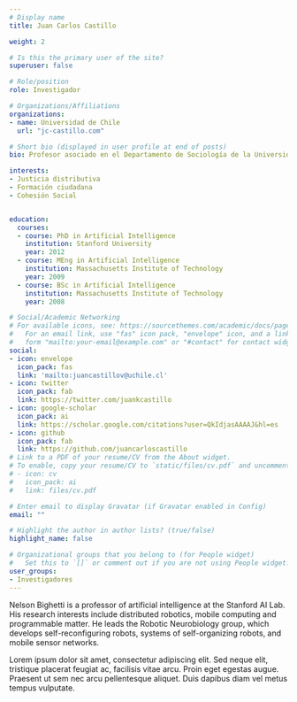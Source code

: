 ```yaml
---
# Display name
title: Juan Carlos Castillo

weight: 2

# Is this the primary user of the site?
superuser: false

# Role/position
role: Investigador

# Organizations/Affiliations
organizations:
- name: Universidad de Chile
  url: "jc-castillo.com"

# Short bio (displayed in user profile at end of posts)
bio: Profesor asociado en el Departamento de Sociología de la Universidad de Chile desde 2019 e investigador principal del Centro de Estudios de Conflicto y Cohesión social COES desde 2013. Antes profesor en el Instituto de Sociología de la Pontificia Universidad Católica de Chile (2014-2018) y coordinador del área de investigación del Centro de Medición MIDE UC (2010-2013).

interests:
- Justicia distributiva
- Formación ciudadana
- Cohesión Social


education:
  courses:
  - course: PhD in Artificial Intelligence
    institution: Stanford University
    year: 2012
  - course: MEng in Artificial Intelligence
    institution: Massachusetts Institute of Technology
    year: 2009
  - course: BSc in Artificial Intelligence
    institution: Massachusetts Institute of Technology
    year: 2008

# Social/Academic Networking
# For available icons, see: https://sourcethemes.com/academic/docs/page-builder/#icons
#   For an email link, use "fas" icon pack, "envelope" icon, and a link in the
#   form "mailto:your-email@example.com" or "#contact" for contact widget.
social:
- icon: envelope
  icon_pack: fas
  link: 'mailto:juancastillov@uchile.cl'
- icon: twitter
  icon_pack: fab
  link: https://twitter.com/juankcastillo
- icon: google-scholar
  icon_pack: ai
  link: https://scholar.google.com/citations?user=QkIdjasAAAAJ&hl=es
- icon: github
  icon_pack: fab
  link: https://github.com/juancarloscastillo
# Link to a PDF of your resume/CV from the About widget.
# To enable, copy your resume/CV to `static/files/cv.pdf` and uncomment the lines below.
# - icon: cv
#   icon_pack: ai
#   link: files/cv.pdf

# Enter email to display Gravatar (if Gravatar enabled in Config)
email: ""

# Highlight the author in author lists? (true/false)
highlight_name: false

# Organizational groups that you belong to (for People widget)
#   Set this to `[]` or comment out if you are not using People widget.
user_groups:
- Investigadores
---
```


Nelson Bighetti is a professor of artificial intelligence at the Stanford AI Lab. His research interests include distributed robotics, mobile computing and programmable matter. He leads the Robotic Neurobiology group, which develops self-reconfiguring robots, systems of self-organizing robots, and mobile sensor networks.

Lorem ipsum dolor sit amet, consectetur adipiscing elit. Sed neque elit, tristique placerat feugiat ac, facilisis vitae arcu. Proin eget egestas augue. Praesent ut sem nec arcu pellentesque aliquet. Duis dapibus diam vel metus tempus vulputate.
